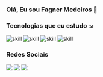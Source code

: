 ### Olá, Eu sou Fagner Medeiros 👋

### Tecnologias que eu estudo ↘

![skill](https://img.shields.io/badge/JavaScript-F7DF1E?style=for-the-badge&logo=javascript&logoColor=black) ![skill](https://img.shields.io/badge/HTML5-E34F26?style=for-the-badge&logo=html5&logoColor=white)
![skill](https://img.shields.io/badge/CSS3-1572B6?style=for-the-badge&logo=css3&logoColor=white)
![skill](https://img.shields.io/badge/React-20232A?style=for-the-badge&logo=react&logoColor=61DAFB)


### Redes Sociais 
![](https://img.shields.io/badge/LinkedIn-0077B5?style=for-the-badge&logo=linkedin&logoColor=white)
![](https://img.shields.io/badge/Instagram-E4405F?style=for-the-badge&logo=instagram&logoColor=white)
![](https://img.shields.io/badge/Facebook-1877F2?style=for-the-badge&logo=facebook&logoColor=white)
